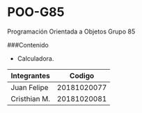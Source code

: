 
# POO-G85

Programación Orientada a Objetos Grupo 85

###Contenido

- Calculadora.

 
Integrantes  | Codigo
------------- | -------------
Juan Felipe  | 20181020077
Cristhian M.  | 20181020081